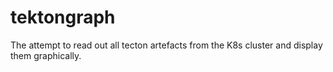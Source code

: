 # tektongraph
The attempt to read out all tecton artefacts from the K8s cluster and display them graphically.
